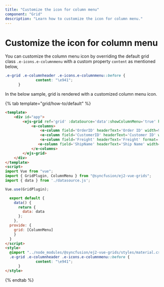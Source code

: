 ```yaml
---
title: "Customize the icon for column menu"
component: "Grid"
description: "Learn how to customize the icon for column menu."
---
```


# Customize the icon for column menu

You can customize the column menu icon by overriding the default grid class `.e-icons.e-columnmenu` with a custom property `content` as mentioned below,

```css
.e-grid .e-columnheader .e-icons.e-columnmenu::before {
              content: "\e941";
      }
```

In the below sample, grid is rendered with a customized column menu icon.

{% tab template="grid/how-to/default" %}

```html
<template>
    <div id="app">
        <ejs-grid ref='grid' :dataSource='data':showColumnMenu='true' height='315px' >
            <e-columns>
                <e-column field='OrderID' headerText='Order ID' width=90></e-column>
                <e-column field='CustomerID' headerText='Customer ID' width=120></e-column>
                <e-column field='Freight' headerText='Freight' format='C2' width=90></e-column>
               <e-column field='ShipName' headerText='Ship Name' width=120></e-column>
            </e-columns>
        </ejs-grid>
    </div>
</template>
<script>
import Vue from "vue";
import { GridPlugin, ColumnMenu } from "@syncfusion/ej2-vue-grids";
import { data } from './datasource.js';

Vue.use(GridPlugin);

  export default {
    data() {
      return {
        data: data
      };
    },
  provide: {
    grid: [ColumnMenu]
    }
  }
</script>
<style>
  @import "../node_modules/@syncfusion/ej2-vue-grids/styles/material.css";
  .e-grid .e-columnheader .e-icons.e-columnmenu::before {
              content: "\e941";
      }
</style>
```

{% endtab %}
